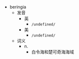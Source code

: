 - beringia
  - 发音
    - 英
      - `/undefined/`
    - 美
      - `/undefined/`
  - 词义
    - n.
      - 白令海和楚可奇海海域
